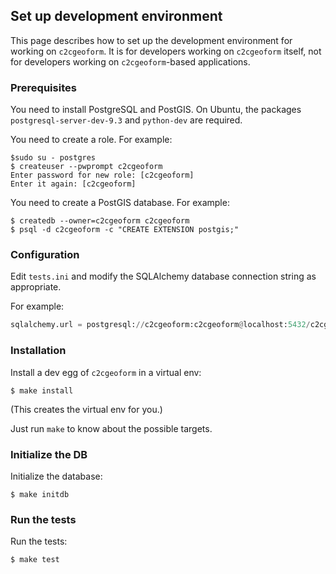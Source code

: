 ## Set up development environment

This page describes how to set up the development environment for working on
`c2cgeoform`. It is for developers working on `c2cgeoform` itself, not for
developers working on `c2cgeoform`-based applications.

### Prerequisites

You need to install PostgreSQL and PostGIS. On Ubuntu, the packages
`postgresql-server-dev-9.3` and `python-dev` are required.

You need to create a role. For example:

```shell
$sudo su - postgres
$ createuser --pwprompt c2cgeoform
Enter password for new role: [c2cgeoform]
Enter it again: [c2cgeoform]
```

You need to create a PostGIS database. For example:

```shell
$ createdb --owner=c2cgeoform c2cgeoform
$ psql -d c2cgeoform -c "CREATE EXTENSION postgis;"
```

### Configuration

Edit `tests.ini` and modify the SQLAlchemy database connection string as
appropriate.

For example:

```py
sqlalchemy.url = postgresql://c2cgeoform:c2cgeoform@localhost:5432/c2cgeoform
```

### Installation

Install a dev egg of `c2cgeoform` in a virtual env:

```shell
$ make install
```

(This creates the virtual env for you.)

Just run `make` to know about the possible targets.

### Initialize the DB

Initialize the database:

```shell
$ make initdb
```

### Run the tests

Run the tests:

```shell
$ make test
```
